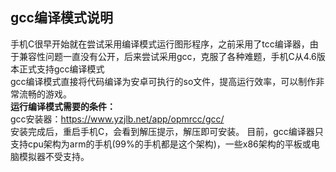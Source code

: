 ## gcc编译模式说明
手机C很早开始就在尝试采用编译模式运行图形程序，之前采用了tcc编译器，由于兼容性问题一直没有公开，后来尝试采用gcc，克服了各种难题，手机C从4.6版本正式支持gcc编译模式  
gcc编译模式直接将代码编译为安卓可执行的so文件，提高运行效率，可以制作非常流畅的游戏。  
**运行编译模式需要的条件：**  
gcc安装器：https://www.yzjlb.net/app/opmrcc/gcc/  
安装完成后，重启手机C，会看到解压提示，解压即可安装。
目前，gcc编译器只支持cpu架构为arm的手机(99%的手机都是这个架构)，一些x86架构的平板或电脑模拟器不受支持。


